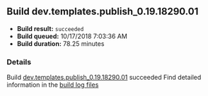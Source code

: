## Build dev.templates.publish_0.19.18290.01
- **Build result:** `succeeded`
- **Build queued:** 10/17/2018 7:03:36 AM
- **Build duration:** 78.25 minutes
### Details
Build [dev.templates.publish_0.19.18290.01](https://winappstudio.visualstudio.com/web/build.aspx?pcguid=a4ef43be-68ce-4195-a619-079b4d9834c2&builduri=vstfs%3a%2f%2f%2fBuild%2fBuild%2f26428) succeeded
Find detailed information in the [build log files](https://uwpctdiags.blob.core.windows.net/buildlogs/dev.templates.publish_0.19.18290.01_logs.zip)
